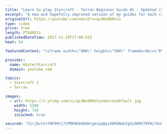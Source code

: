 ```yaml
---
title: "Learn to play Starcraft - Terran Beginner Guide #1 - Updated (2017 LOTV)"
excerpt: "A new and hopefully improved version of my guides for each race where I go over as many basics as possible while doing it live :)  I strongly believe that a super structured guide style is not very helpful compared to watching/playing the game actively.  Feedback is greatly appreciated. -- Watch live"
originalUrl: https://youtube.com/watch?v=qL9Ns0ORolo
type: video
price: Free
length: PT44M51S
publishedDateTime: 2017-11-19T17:08:52Z
heat: 54

featuredContent: "<iframe width=\"800\" height=\"500\" frameborder=\"0\" src=\"https://www.youtube.com/embed/qL9Ns0ORolo\" allow=\"accelerometer; autoplay; encrypted-media; gyroscope; picture-in-picture\" allowfullscreen></iframe>"

provider:
  name: WinterStarcraft
  domain: youtube.com

topics:
  - StarCraft 2
  - Terran

images:
  - url: https://i.ytimg.com/vi/qL9Ns0ORolo/maxresdefault.jpg
    width: 1280
    height: 720
    isCached: true

secured: "S1rjDvlo+7NF99Yj7tPMK8kbUOdmrgecpqQysVDRdNahIg3cOEM1T9FHilKo0fWmL83xfsEQhuxrlJksTDIPkIVu2keftGYTPtXKi28+yEa0Qj7Iz+CAjLqnUMb7qELUi8iiQ7+MrNHNLyHRkxoK4dTChFs0jGwyuHr8eSN/r27WxCUKnctMcucVUlma9e3UNjKoTsOeiPeuDR645YxYD3PSgYJCIMFxPTxDtSd0lTF+TSJvo8aQ59AM/7Y/jYn3nlFZlKpqD0Y6xduPbitbUjJBolxl9VFHBQXYcQCKvzK/Y3P37iyIs7VIPnDutg7swcjWrhcsqnrRgMaiHlWohd4qmyOXYBjCWflubVd3n8dhPlMbg2XnLIQnXwDoBBmimwPiRgKJ8h+++A841SHthkn4AJ9+0r2VvCouY6kLIBCD7XsW0d6/uoDZJ7qYY2Jf;mIWGZhMLnAexMW+FkjYIWA=="
---
```


